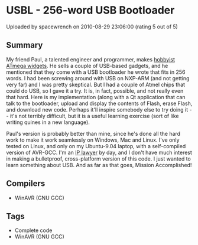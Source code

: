 # USBL - 256-word USB Bootloader

Uploaded by spacewrench on 2010-08-29 23:06:00 (rating 5 out of 5)

## Summary

My friend Paul, a talented engineer and programmer, makes [hobbyist ATmega widgets](http://www.pjrc.com/). He sells a couple of USB-based gadgets, and he mentioned that they come with a USB bootloader he wrote that fits in 256 words. I had been screwing around with USB on NXP-ARM (and not getting very far) and I was pretty skeptical. But I had a couple of Atmel chips that could do USB, so I gave it a try. It is, in fact, possible, and not really even that hard. Here is my implementation (along with a Qt application that can talk to the bootloader, upload and display the contents of Flash, erase Flash, and download new code. Perhaps it'll inspire somebody else to try doing it -- it's not terribly difficult, but it is a useful learning exercise (sort of like writing quines in a new language).


Paul's version is probably better than mine, since he's done all the hard work to make it work seamlessly on Windows, Mac and Linux. I've only tested on Linux, and only on my Ubuntu-9.04 laptop, with a self-compiled version of AVR-GCC. I'm an [IP lawyer](http://www.mersenne.com/) by day, and I don't have much interest in making a bulletproof, cross-platform version of this code. I just wanted to learn something about USB. And as far as that goes, Mission Accomplished!

## Compilers

- WinAVR (GNU GCC)

## Tags

- Complete code
- WinAVR (GNU GCC)
